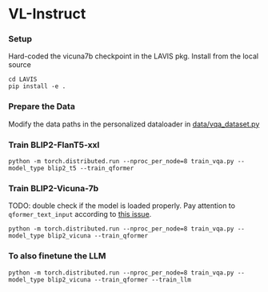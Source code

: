 # VL-Instruct

### Setup
Hard-coded the vicuna7b checkpoint in the LAVIS pkg. Install from the local source
```
cd LAVIS
pip install -e .
```

### Prepare the Data
Modify the data paths in the personalized dataloader in [data/vqa_dataset.py](https://github.com/RulinShao/VL-Instruct/blob/main/data/vqa_dataset.py)


### Train BLIP2-FlanT5-xxl
```
python -m torch.distributed.run --nproc_per_node=8 train_vqa.py --model_type blip2_t5 --train_qformer
```

### Train BLIP2-Vicuna-7b 
TODO: double check if the model is loaded properly. Pay attention to `qformer_text_input` according to [this issue](https://github.com/salesforce/LAVIS/issues/344).
```
python -m torch.distributed.run --nproc_per_node=8 train_vqa.py --model_type blip2_vicuna --train_qformer
```

### To also finetune the LLM 
```
python -m torch.distributed.run --nproc_per_node=8 train_vqa.py --model_type blip2_vicuna --train_qformer --train_llm
```
